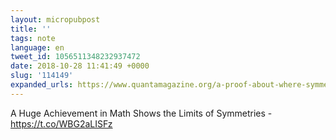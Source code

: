 ```yaml
---
layout: micropubpost
title: ''
tags: note
language: en
tweet_id: 1056511348232937472
date: 2018-10-28 11:41:49 +0000
slug: '114149'
expanded_urls: https://www.quantamagazine.org/a-proof-about-where-symmetries-cant-exist-20181023/
---
```

A Huge Achievement in Math Shows the Limits of Symmetries - https://t.co/WBG2aLISFz
